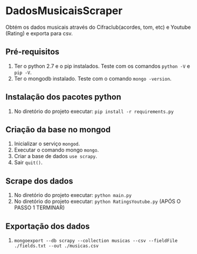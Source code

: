 DadosMusicaisScraper
================

Obtém os dados musicais através do Cifraclub(acordes, tom, etc) e Youtube (Rating) e exporta para csv.

Pré-requisitos
--------------
1. Ter o python 2.7 e o pip instalados. Teste com os comandos ```python -V``` e ```pip -V```.
2. Ter o mongodb instalado. Teste com o comando ```mongo -version```.

Instalação dos pacotes python
-----------------------------
1. No diretório do projeto executar: ```pip install -r requirements.py```

Criação da base no mongod
-------------------------

1. Inicializar o serviço ```mongod```.
2. Executar o comando mongo ```mongo```.
3. Criar a base de dados ```use scrapy```.
4. Sair ``` quit() ```.

Scrape dos dados
----------------

1. No diretório do projeto executar: ```python main.py```
2. No diretório do projeto executar: ```python RatingsYoutube.py``` (APÓS O PASSO 1 TERMINAR)

Exportação dos dados
--------------------

1. ```mongoexport --db scrapy --collection musicas --csv --fieldFile ./fields.txt --out ./musicas.csv```
